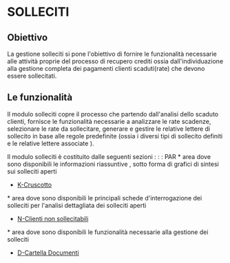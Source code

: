 # SOLLECITI

## Obiettivo
La gestione solleciti si pone l'obiettivo di fornire le funzionalità necessarie alle attività proprie  del processo di recupero crediti ossia dall'individuazione alla  gestione completa dei pagamenti clienti scaduti(rate) che devono essere sollecitati.

## Le funzionalità
Il modulo solleciti copre  il processo che partendo dall'analisi dello scaduto clienti, fornisce le funzionalità necessarie a analizzare le rate scadenze, selezionare le rate da sollecitare, generare e gestire le relative lettere di sollecito in base alle regole predefinite (ossia  i diversi tipi di sollecito definiti e le relative lettere associate ).

Il modulo solleciti è costituito dalle seguenti sezioni : 
 :  : PAR
\* area dove sono disponibili le informazioni riassuntive , sotto forma di grafici di sintesi sui solleciti aperti
- [K-Cruscotto](Sorgenti/DOC_OPE/TA/B£AMO/C5D020_1)

\* area  dove sono disponibili le principali schede d'interrogazione dei solleciti per l'analisi dettagliata dei solleciti aperti
- [N-Clienti non sollecitabili](Sorgenti/DOC_OPE/TA/B£AMO/C5D020_2)

\* area dove sono disponibili le funzionalità necessarie alla gestione dei solleciti
- [D-Cartella Documenti](Sorgenti/DOC_OPE/TA/B£AMO/C5D020_3)


